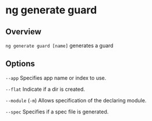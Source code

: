 # ng generate guard

## Overview
`ng generate guard [name]` generates a guard

## Options
`--app` Specifies app name or index to use.

`--flat` Indicate if a dir is created.

`--module` (`-m`) Allows specification of the declaring module.

`--spec` Specifies if a spec file is generated.